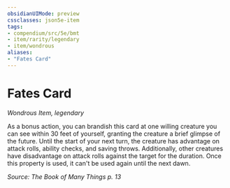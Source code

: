 ```yaml
---
obsidianUIMode: preview
cssclasses: json5e-item
tags:
- compendium/src/5e/bmt
- item/rarity/legendary
- item/wondrous
aliases: 
- "Fates Card"
---
```

# Fates Card
*Wondrous Item, legendary*  


As a bonus action, you can brandish this card at one willing creature you can see within 30 feet of yourself, granting the creature a brief glimpse of the future. Until the start of your next turn, the creature has advantage on attack rolls, ability checks, and saving throws. Additionally, other creatures have disadvantage on attack rolls against the target for the duration. Once this property is used, it can't be used again until the next dawn.

*Source: The Book of Many Things p. 13*